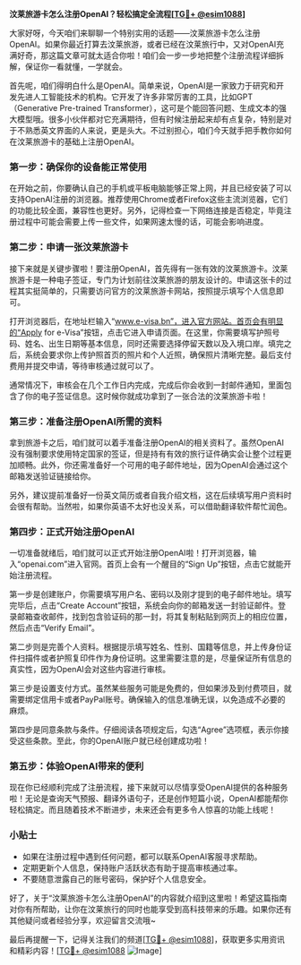 **汶莱旅游卡怎么注册OpenAI？轻松搞定全流程[[TG💪+ @esim1088](https://t.me/s/esim1088)]**

大家好呀，今天咱们来聊聊一个特别实用的话题——汶莱旅游卡怎么注册OpenAI。如果你最近打算去汶莱旅游，或者已经在汶莱旅行中，又对OpenAI充满好奇，那这篇文章可就太适合你啦！咱们会一步一步地把整个注册流程详细拆解，保证你一看就懂，一学就会。

首先呢，咱们得明白什么是OpenAI。简单来说，OpenAI是一家致力于研究和开发先进人工智能技术的机构。它开发了许多非常厉害的工具，比如GPT（Generative Pre-trained Transformer），这可是个能回答问题、生成文本的强大模型哦。很多小伙伴都对它充满期待，但有时候注册起来却有点复杂，特别是对于不熟悉英文界面的人来说，更是头大。不过别担心，咱们今天就手把手教你如何在汶莱旅游卡的基础上注册OpenAI。

### 第一步：确保你的设备能正常使用

在开始之前，你要确认自己的手机或平板电脑能够正常上网，并且已经安装了可以支持OpenAI注册的浏览器。推荐使用Chrome或者Firefox这些主流浏览器，它们的功能比较全面，兼容性也更好。另外，记得检查一下网络连接是否稳定，毕竟注册过程中可能会需要上传一些文件，如果网速太慢的话，可能会影响进度。

### 第二步：申请一张汶莱旅游卡

接下来就是关键步骤啦！要注册OpenAI，首先得有一张有效的汶莱旅游卡。汶莱旅游卡是一种电子签证，专门为计划前往汶莱旅游的朋友设计的。申请这张卡的过程其实挺简单的，只需要访问官方的汶莱旅游卡网站，按照提示填写个人信息即可。

打开浏览器后，在地址栏输入“www.e-visa.bn”，进入官方网站。首页会有明显的“Apply for e-Visa”按钮，点击它进入申请页面。在这里，你需要填写护照号码、姓名、出生日期等基本信息，同时还需要选择停留天数以及入境口岸。填完之后，系统会要求你上传护照首页的照片和个人近照，确保照片清晰完整。最后支付费用并提交申请，等待审核通过就可以了。

通常情况下，审核会在几个工作日内完成，完成后你会收到一封邮件通知，里面包含了你的电子签证信息。这时候你就成功拿到了一张合法的汶莱旅游卡啦！

### 第三步：准备注册OpenAI所需的资料

拿到旅游卡之后，咱们就可以着手准备注册OpenAI的相关资料了。虽然OpenAI没有强制要求使用特定国家的签证，但是持有有效的旅行证件确实会让整个过程更加顺畅。此外，你还需准备好一个可用的电子邮件地址，因为OpenAI会通过这个邮箱发送验证链接给你。

另外，建议提前准备好一份英文简历或者自我介绍文档，这在后续填写用户资料时会很有帮助。当然啦，如果你英语不太好也没关系，可以借助翻译软件帮忙润色。

### 第四步：正式开始注册OpenAI

一切准备就绪后，咱们就可以正式开始注册OpenAI啦！打开浏览器，输入“openai.com”进入官网。首页上会有一个醒目的“Sign Up”按钮，点击它就能开始注册流程。

第一步是创建账户，你需要填写用户名、密码以及刚才提到的电子邮件地址。填写完毕后，点击“Create Account”按钮，系统会向你的邮箱发送一封验证邮件。登录邮箱查收邮件，找到包含验证码的那一封，将其复制粘贴到网页上的相应位置，然后点击“Verify Email”。

第二步则是完善个人资料。根据提示填写姓名、性别、国籍等信息，并上传身份证件扫描件或者护照复印件作为身份证明。这里需要注意的是，尽量保证所有信息的真实性，因为OpenAI会对这些内容进行审核。

第三步是设置支付方式。虽然某些服务可能是免费的，但如果涉及到付费项目，就需要绑定信用卡或者PayPal账号。确保输入的信息准确无误，以免造成不必要的麻烦。

第四步是同意条款与条件。仔细阅读各项规定后，勾选“Agree”选项框，表示你接受这些条款。至此，你的OpenAI账户就已经创建成功啦！

### 第五步：体验OpenAI带来的便利

现在你已经顺利完成了注册流程，接下来就可以尽情享受OpenAI提供的各种服务啦！无论是查询天气预报、翻译外语句子，还是创作短篇小说，OpenAI都能帮你轻松搞定。而且随着技术不断进步，未来还会有更多令人惊喜的功能上线呢！

### 小贴士

- 如果在注册过程中遇到任何问题，都可以联系OpenAI客服寻求帮助。
- 定期更新个人信息，保持账户活跃状态有助于提高审核通过率。
- 不要随意泄露自己的账号密码，保护好个人信息安全。

好了，关于“汶莱旅游卡怎么注册OpenAI”的内容就介绍到这里啦！希望这篇指南对你有所帮助，让你在汶莱旅行的同时也能享受到高科技带来的乐趣。如果你还有其他疑问或者经验分享，欢迎留言交流哦~ 

最后再提醒一下，记得关注我们的频道[[TG💪+ @esim1088](https://t.me/s/esim1088)]，获取更多实用资讯和精彩内容！[[TG💪+ @esim1088](https://t.me/s/esim1088) ![Image](https://i.postimg.cc/4NQfJmqS/Snipaste-2025-05-13-00-14-12.png)]